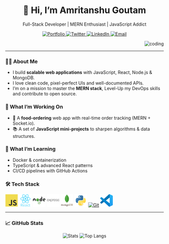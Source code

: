 <h1 align="center">👋 Hi, I’m Amritanshu Goutam</h1>
<p align="center">
  Full-Stack Developer | MERN Enthusiast | JavaScript Addict
</p>

<p align="center">
  <a href="https://amritanshuportfolio.vercel.app/" target="_blank">
    <img alt="Portfolio" src="https://img.shields.io/badge/Portfolio-View%20Site-blue?style=flat&logo=vercel" />
  </a>
  <a href="https://x.com/Amritanshutwt" target="_blank">
    <img alt="Twitter" src="https://img.shields.io/badge/Twitter-@Amritanshutwt-1DA1F2?style=flat&logo=twitter" />
  </a>
  <a href="https://www.linkedin.com/in/amritanshu-goutam-015bab248/" target="_blank">
    <img alt="LinkedIn" src="https://img.shields.io/badge/LinkedIn-Amritanshu%20Goutam-0077B5?style=flat&logo=linkedin" />
  </a>
  <a href="mailto:amritanshugoutam@gmail.com">
    <img alt="Email" src="https://img.shields.io/badge/Email-amritanshugoutam@gmail.com-DD0031?style=flat&logo=gmail" />
  </a>
</p>

<p align="right">
  <img width="300" alt="coding" src="https://miro.medium.com/v2/resize:fit:1358/1*gReLR6hZjwyBxHmfLN1AVw.gif" />
</p>

---

### 👨‍💻 About Me
- I build **scalable web applications** with JavaScript, React, Node.js & MongoDB.  
- I love clean code, pixel-perfect UIs and well-documented APIs.  
- I’m on a mission to master the **MERN stack**, Level-Up my DevOps skills and contribute to open source.

### 🔭 What I’m Working On
- 🚀 A **food-ordering** web app with real-time order tracking (MERN + Socket.io).  
- 📚 A set of **JavaScript mini-projects** to sharpen algorithms & data structures.  

### 🌱 What I’m Learning
- Docker & containerization  
- TypeScript & advanced React patterns  
- CI/CD pipelines with GitHub Actions  

### 🛠️ Tech Stack

<p align="left">
  <a href="https://developer.mozilla.org/en-US/docs/Web/JavaScript" target="_blank"><img alt="JavaScript" src="https://raw.githubusercontent.com/devicons/devicon/master/icons/javascript/javascript-original.svg" width="40" /></a>
  <a href="https://reactjs.org" target="_blank"><img alt="React" src="https://raw.githubusercontent.com/devicons/devicon/master/icons/react/react-original-wordmark.svg" width="40" /></a>
  <a href="https://nodejs.org" target="_blank"><img alt="Node.js" src="https://raw.githubusercontent.com/devicons/devicon/master/icons/nodejs/nodejs-original-wordmark.svg" width="40" /></a>
  <a href="https://expressjs.com" target="_blank"><img alt="Express" src="https://raw.githubusercontent.com/devicons/devicon/master/icons/express/express-original-wordmark.svg" width="40" /></a>
  <a href="https://www.mongodb.com" target="_blank"><img alt="MongoDB" src="https://raw.githubusercontent.com/devicons/devicon/master/icons/mongodb/mongodb-original-wordmark.svg" width="40" /></a>
  <a href="https://www.python.org" target="_blank"><img alt="Python" src="https://raw.githubusercontent.com/devicons/devicon/master/icons/python/python-original.svg" width="40" /></a>
  <a href="https://git-scm.com" target="_blank"><img alt="Git" src="https://www.vectorlogo.zone/logos/git-scm/git-scm-icon.svg" width="40" /></a>
  <a href="https://code.visualstudio.com" target="_blank"><img alt="VS Code" src="https://raw.githubusercontent.com/devicons/devicon/master/icons/vscode/vscode-original.svg" width="40" /></a>
</p>

---

### 📈 GitHub Stats

<p align="center">
  <img alt="Stats" src="https://github-readme-stats.vercel.app/api?username=bhutuklearning&show_icons=true&theme=react" />
  <img alt="Top Langs" src="https://github-readme-stats.vercel.app/api/top-langs/?username=bhutuklearning&layout=compact&theme=react" />
</p>

